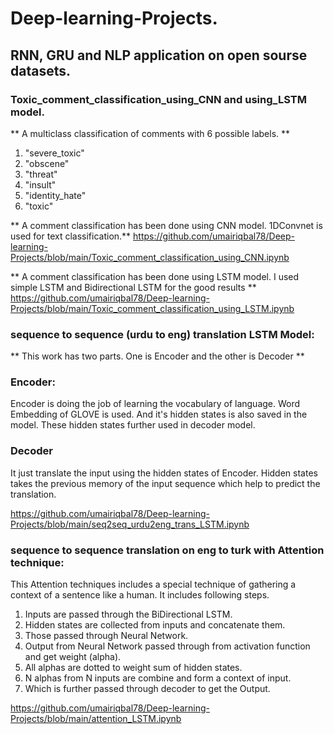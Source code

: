# Deep-learning-Projects.

## RNN, GRU and NLP application on open sourse datasets.

### Toxic_comment_classification_using_CNN and using_LSTM model.
** A multiclass classification of comments with 6 possible labels. **
1. "severe_toxic"
2. "obscene"
3. "threat"
4. "insult"
5. "identity_hate"
6. "toxic"

** A comment classification has been done using CNN model. 1DConvnet is used for text classification.**
https://github.com/umairiqbal78/Deep-learning-Projects/blob/main/Toxic_comment_classification_using_CNN.ipynb

** A comment classification has been done using LSTM model. I used simple LSTM and Bidirectional LSTM for the good results **
https://github.com/umairiqbal78/Deep-learning-Projects/blob/main/Toxic_comment_classification_using_LSTM.ipynb

### sequence to sequence (urdu to eng) translation LSTM Model:
** This work has two parts. One is Encoder and the other is Decoder **
### Encoder:
Encoder is doing the job of learning the vocabulary of language. Word Embedding of GLOVE is used. And it's hidden states is also saved in the model. These hidden states further used in decoder model.
### Decoder 
It just translate the input using the hidden states of Encoder. Hidden states takes the previous memory of the input sequence which help to predict the translation.

https://github.com/umairiqbal78/Deep-learning-Projects/blob/main/seq2seq_urdu2eng_trans_LSTM.ipynb

### sequence to sequence translation on eng to turk with Attention technique:
This Attention techniques includes a special technique of gathering a context of a sentence like a human. It includes following steps. 
1. Inputs are passed through the BiDirectional LSTM.
2. Hidden states are collected from inputs and concatenate them.
3. Those passed through Neural Network.
4. Output from Neural Network passed through from activation function and get weight (alpha).
5. All alphas are dotted to weight sum of hidden states.
6. N alphas from N inputs are combine and form a context of input.
7. Which is further passed through decoder to get the Output.

https://github.com/umairiqbal78/Deep-learning-Projects/blob/main/attention_LSTM.ipynb
